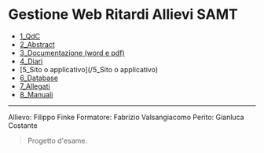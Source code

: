 # Gestione Web Ritardi Allievi SAMT

- [1_QdC](/1_QdC)  
- [2_Abstract](/2_Abstract)  
- [3_Documentazione (word e pdf)](/3_Documentazione%20%28word%20e%20pdf%29)  
- [4_Diari](/4_Diari)  
- [5_Sito o applicativo](/5_Sito o applicativo)  
- [6_Database](/6_Database)  
- [7_Allegati](/7_Allegati)  
- [8_Manuali](/8_Manuali)  

---

Allievo: Filippo Finke
Formatore: Fabrizio Valsangiacomo
Perito: Gianluca Costante

> Progetto d'esame.